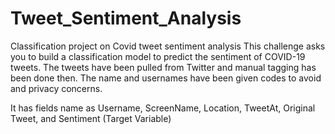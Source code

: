 # Tweet_Sentiment_Analysis
Classification project on Covid tweet sentiment analysis
This challenge asks you to build a classification model to predict the sentiment of COVID-19 tweets. The tweets have been pulled from Twitter and manual tagging has been done then. The name and usernames have been given codes to avoid and privacy concerns.

It has fields name as Username, ScreenName, Location, TweetAt, Original Tweet, and Sentiment (Target Variable)
